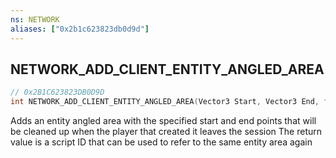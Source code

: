 ```yaml
---
ns: NETWORK
aliases: ["0x2b1c623823db0d9d"]
---
```

## NETWORK_ADD_CLIENT_ENTITY_ANGLED_AREA

```c
// 0x2B1C623823DB0D9D
int NETWORK_ADD_CLIENT_ENTITY_ANGLED_AREA(Vector3 Start, Vector3 End, float fAreaWidth);
```

Adds an entity angled area with the specified start and end points that will be cleaned up when the player that created it leaves the session The return value is a script ID that can be used to refer to the same entity area again

